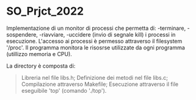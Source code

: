 # SO_Prjct_2022
Implementazione di un monitor di processi che permetta di:
-terminare,
-sospendere,
-riavviare,
-uccidere (invio di segnale kill)
i processi in esecuzione.
L'accesso ai processi è permesso attraverso il filesystem '/proc'.
Il programma monitora le risosrse utilizzate da ogni programma (utillizzo memoria e CPU).

La directory è composta di:
> Libreria nel file libs.h;
> Definizione dei metodi nel file libs.c;
> Compilazione attraverso Makefile;
> Esecuzione attraverso il file eseguibile 'top' (comando './top').

